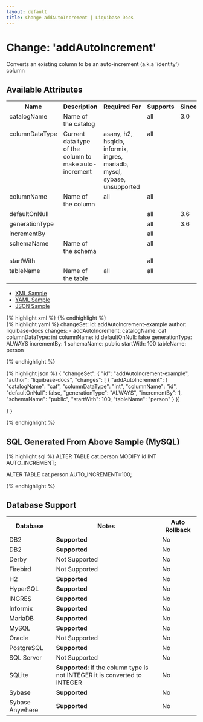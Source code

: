 ```yaml
---
layout: default
title: Change addAutoIncrement | Liquibase Docs
---
```


<!-- ====================================================== -->
<!-- GENERATED BY ChangeDocGenerator DO NOT MODIFY MANUALLY -->
<!-- ====================================================== -->

  <script>
  $(function() {
    $( "#changelog-tabs" ).tabs();
  });
</script>

# Change: 'addAutoIncrement'

Converts an existing column to be an auto-increment (a.k.a 'identity') column

## Available Attributes ##

<table>
<tr><th>Name</th><th>Description</th><th>Required&nbsp;For</th><th>Supports</th><th>Since</th></tr>
<tr><td style='vertical-align: top'>catalogName</td><td style='vertical-align: top'>Name of the catalog</td><td style='vertical-align: top'></td><td style='vertical-align:top'>all</td><td style='vertical-align: top'>3.0</td></tr>
<tr><td style='vertical-align: top'>columnDataType</td><td style='vertical-align: top'>Current data type of the column to make auto-increment</td><td style='vertical-align: top'>asany, h2, hsqldb, informix, ingres, mariadb, mysql, sybase, unsupported</td><td style='vertical-align:top'>all</td><td style='vertical-align: top'></td></tr>
<tr><td style='vertical-align: top'>columnName</td><td style='vertical-align: top'>Name of the column</td><td style='vertical-align: top'>all</td><td style='vertical-align:top'>all</td><td style='vertical-align: top'></td></tr>
<tr><td style='vertical-align: top'>defaultOnNull</td><td style='vertical-align: top'></td><td style='vertical-align: top'></td><td style='vertical-align:top'>all</td><td style='vertical-align: top'>3.6</td></tr>
<tr><td style='vertical-align: top'>generationType</td><td style='vertical-align: top'></td><td style='vertical-align: top'></td><td style='vertical-align:top'>all</td><td style='vertical-align: top'>3.6</td></tr>
<tr><td style='vertical-align: top'>incrementBy</td><td style='vertical-align: top'></td><td style='vertical-align: top'></td><td style='vertical-align:top'>all</td><td style='vertical-align: top'></td></tr>
<tr><td style='vertical-align: top'>schemaName</td><td style='vertical-align: top'>Name of the schema</td><td style='vertical-align: top'></td><td style='vertical-align:top'>all</td><td style='vertical-align: top'></td></tr>
<tr><td style='vertical-align: top'>startWith</td><td style='vertical-align: top'></td><td style='vertical-align: top'></td><td style='vertical-align:top'>all</td><td style='vertical-align: top'></td></tr>
<tr><td style='vertical-align: top'>tableName</td><td style='vertical-align: top'>Name of the table</td><td style='vertical-align: top'>all</td><td style='vertical-align:top'>all</td><td style='vertical-align: top'></td></tr>
</table>

<div id='changelog-tabs'>
<ul>
    <li><a href="#tab-xml">XML Sample</a></li>
    <li><a href="#tab-yaml">YAML Sample</a></li>
    <li><a href="#tab-json">JSON Sample</a></li>
  </ul>
<div id='tab-xml'>
{% highlight xml %}
<changeSet author="liquibase-docs" id="addAutoIncrement-example">
    <addAutoIncrement catalogName="cat"
            columnDataType="int"
            columnName="id"
            defaultOnNull="false"
            generationType="ALWAYS"
            incrementBy="1"
            schemaName="public"
            startWith="100"
            tableName="person"/>
</changeSet>
{% endhighlight %}
</div>
<div id='tab-yaml'>
{% highlight yaml %}
changeSet:
  id: addAutoIncrement-example
  author: liquibase-docs
  changes:
  - addAutoIncrement:
      catalogName: cat
      columnDataType: int
      columnName: id
      defaultOnNull: false
      generationType: ALWAYS
      incrementBy: 1
      schemaName: public
      startWith: 100
      tableName: person

{% endhighlight %}
</div>
<div id='tab-json'>
{% highlight json %}
{
  "changeSet": {
    "id": "addAutoIncrement-example",
    "author": "liquibase-docs",
    "changes": [
      {
        "addAutoIncrement": {
          "catalogName": "cat",
          "columnDataType": "int",
          "columnName": "id",
          "defaultOnNull": false,
          "generationType": "ALWAYS",
          "incrementBy": 1,
          "schemaName": "public",
          "startWith": 100,
          "tableName": "person"
        }
      }]
    
  }
}

{% endhighlight %}
</div>
</div>


## SQL Generated From Above Sample (MySQL)

{% highlight sql %}
ALTER TABLE cat.person MODIFY id INT AUTO_INCREMENT;

ALTER TABLE cat.person AUTO_INCREMENT=100;


{% endhighlight %}

## Database Support

<table style='border:1;'>
<tr><th>Database</th><th>Notes</th><th>Auto Rollback</th></tr>
<tr><td>DB2</td><td><b>Supported</b></td><td>No</td></tr>
<tr><td>DB2</td><td><b>Supported</b></td><td>No</td></tr>
<tr><td>Derby</td><td>Not Supported</td><td>No</td></tr>
<tr><td>Firebird</td><td>Not Supported</td><td>No</td></tr>
<tr><td>H2</td><td><b>Supported</b></td><td>No</td></tr>
<tr><td>HyperSQL</td><td><b>Supported</b></td><td>No</td></tr>
<tr><td>INGRES</td><td><b>Supported</b></td><td>No</td></tr>
<tr><td>Informix</td><td><b>Supported</b></td><td>No</td></tr>
<tr><td>MariaDB</td><td><b>Supported</b></td><td>No</td></tr>
<tr><td>MySQL</td><td><b>Supported</b></td><td>No</td></tr>
<tr><td>Oracle</td><td>Not Supported</td><td>No</td></tr>
<tr><td>PostgreSQL</td><td><b>Supported</b></td><td>No</td></tr>
<tr><td>SQL Server</td><td>Not Supported</td><td>No</td></tr>
<tr><td>SQLite</td><td><b>Supported</b>: If the column type is not INTEGER it is converted to INTEGER</td><td>No</td></tr>
<tr><td>Sybase</td><td><b>Supported</b></td><td>No</td></tr>
<tr><td>Sybase Anywhere</td><td><b>Supported</b></td><td>No</td></tr>
</table>
